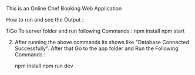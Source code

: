 This is an Online Chef Booking Web Application


How to run and see the Output : 

1)Go To server folder and run following Commands : 
    npm install
    npm start
    
 
2) After running the above commands its shows like "Database Connected Successfully". After that Go to the app folder and Run the Following Commands : 

    npm install
    npm run dev
   
